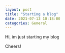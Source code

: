 ```yaml
---
layout: post
title: "Starting a blog"
date: 2021-07-13 10:18:00
categories: General
---
```


Hi, im just starting my blog

Cheers!